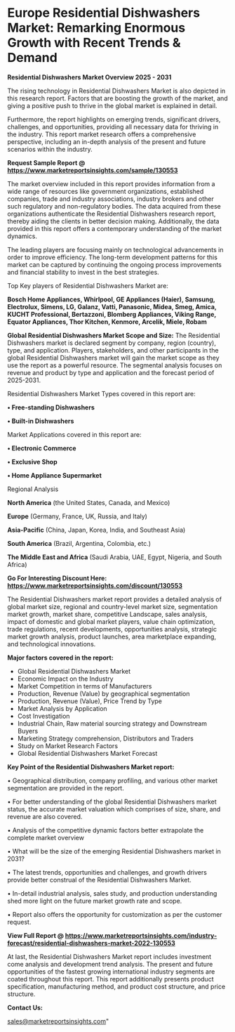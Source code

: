 # Europe Residential Dishwashers Market: Remarking Enormous Growth with Recent Trends & Demand

<Strong> Residential Dishwashers Market Overview 2025 - 2031</strong>

The rising technology in Residential Dishwashers Market is also depicted in this research report. Factors that are boosting the growth of the market, and giving a positive push to thrive in the global market is explained in detail.

Furthermore, the report highlights on emerging trends, significant drivers, challenges, and opportunities, providing all necessary data for thriving in the industry. This report market research offers a comprehensive perspective, including an in-depth analysis of the present and future scenarios within the industry.

<strong>Request Sample Report @ <a href=https://www.marketreportsinsights.com/sample/130553>https://www.marketreportsinsights.com/sample/130553</a></strong>

The market overview included in this report provides information from a wide range of resources like government organizations, established companies, trade and industry associations, industry brokers and other such regulatory and non-regulatory bodies. The data acquired from these organizations authenticate the Residential Dishwashers research report, thereby aiding the clients in better decision making. Additionally, the data provided in this report offers a contemporary understanding of the market dynamics.

The leading players are focusing mainly on technological advancements in order to improve efficiency. The long-term development patterns for this market can be captured by continuing the ongoing process improvements and financial stability to invest in the best strategies.

Top Key players of Residential Dishwashers Market are:

<strong>Bosch Home Appliances, Whirlpool, GE Appliances (Haier), Samsung, Electrolux, Simens, LG, Galanz, Vatti, Panasonic, Midea, Smeg, Amica, KUCHT Professional, Bertazzoni, Blomberg Appliances, Viking Range, Equator Appliances, Thor Kitchen, Kenmore, Arcelik, Miele, Robam</strong>

<strong><b>Global Residential Dishwashers Market Scope and Size:</b></strong>
The Residential Dishwashers market is declared segment by company, region (country), type, and application. Players, stakeholders, and other participants in the global Residential Dishwashers market will gain the market scope as they use the report as a powerful resource. The segmental analysis focuses on revenue and product by type and application and the forecast period of 2025-2031.

Residential Dishwashers Market Types covered in this report are:

<strong>• Free-standing Dishwashers

• Built-in Dishwashers</strong>

Market Applications covered in this report are:

<strong>• Electronic Commerce

• Exclusive Shop

• Home Appliance Supermarket</strong> 

Regional Analysis

<strong>North America</strong> (the United States, Canada, and Mexico)

<strong>Europe</strong> (Germany, France, UK, Russia, and Italy)

<strong>Asia-Pacific</strong> (China, Japan, Korea, India, and Southeast Asia)

<strong>South America</strong> (Brazil, Argentina, Colombia, etc.)

<strong>The Middle East and Africa</strong> (Saudi Arabia, UAE, Egypt, Nigeria, and South Africa)

<strong>Go For Interesting Discount Here: <a href=https://www.marketreportsinsights.com/discount/130553>https://www.marketreportsinsights.com/discount/130553</a></strong>

The Residential Dishwashers market report provides a detailed analysis of global market size, regional and country-level market size, segmentation market growth, market share, competitive Landscape, sales analysis, impact of domestic and global market players, value chain optimization, trade regulations, recent developments, opportunities analysis, strategic market growth analysis, product launches, area marketplace expanding, and technological innovations.

<strong><b>Major factors covered in the report:</b></strong>
<ul>
  <li>Global Residential Dishwashers Market </li>
  <li>Economic Impact on the Industry</li>
  <li>Market Competition in terms of Manufacturers</li>
  <li>Production, Revenue (Value) by geographical segmentation</li>
  <li>Production, Revenue (Value), Price Trend by Type</li>
  <li>Market Analysis by Application</li>
  <li>Cost Investigation</li>
  <li>Industrial Chain, Raw material sourcing strategy and Downstream Buyers</li>
  <li>Marketing Strategy comprehension, Distributors and Traders</li>
  <li>Study on Market Research Factors</li>
  <li>Global Residential Dishwashers Market Forecast</li>
</ul>

<strong><b>Key Point of the Residential Dishwashers Market report:</b></strong>

• Geographical distribution, company profiling, and various other market segmentation are provided in the report.

• For better understanding of the global Residential Dishwashers market status, the accurate market valuation which comprises of size, share, and revenue are also covered.

• Analysis of the competitive dynamic factors better extrapolate the complete market overview

• What will be the size of the emerging Residential Dishwashers market in 2031?

• The latest trends, opportunities and challenges, and growth drivers provide better construal of the Residential Dishwashers Market.

• In-detail industrial analysis, sales study, and production understanding shed more light on the future market growth rate and scope.

• Report also offers the opportunity for customization as per the customer request.

<strong><b>View Full Report @ <a href=https://www.marketreportsinsights.com/industry-forecast/residential-dishwashers-market-2022-130553>https://www.marketreportsinsights.com/industry-forecast/residential-dishwashers-market-2022-130553</a></b></strong>


At last, the Residential Dishwashers Market report includes investment come analysis and development trend analysis. The present and future opportunities of the fastest growing international industry segments are coated throughout this report. This report additionally presents product specification, manufacturing method, and product cost structure, and price structure.

<strong>Contact Us:</strong>

sales@marketreportsinsights.com"
